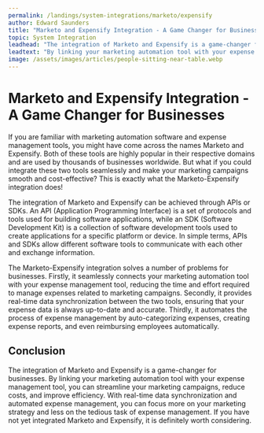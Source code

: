 ```yaml
---
permalink: /landings/system-integrations/marketo/expensify
author: Edward Saunders
title: "Marketo and Expensify Integration - A Game Changer for Businesses"
topic: System Integration
leadhead: "The integration of Marketo and Expensify is a game-changer for businesses"
leadtext: "By linking your marketing automation tool with your expense management tool, you can streamline your marketing campaigns, reduce costs, and improve efficiency. With real-time data synchronization and automated expense management, you can focus more on your marketing strategy and less on the tedious task of expense management. If you have not yet integrated Marketo and Expensify, it is definitely worth considering."
image: /assets/images/articles/people-sitting-near-table.webp
---
```

<div class="arttext">
<h1>Marketo and Expensify Integration - A Game Changer for Businesses</h1>

<p>If you are familiar with marketing automation software and expense management tools, you might have come across the names Marketo and Expensify. Both of these tools are highly popular in their respective domains and are used by thousands of businesses worldwide. But what if you could integrate these two tools seamlessly and make your marketing campaigns smooth and cost-effective? This is exactly what the Marketo-Expensify integration does!</p>

<p>The integration of Marketo and Expensify can be achieved through APIs or SDKs. An API (Application Programming Interface) is a set of protocols and tools used for building software applications, while an SDK (Software Development Kit) is a collection of software development tools used to create applications for a specific platform or device. In simple terms, APIs and SDKs allow different software tools to communicate with each other and exchange information.</p>

<p>The Marketo-Expensify integration solves a number of problems for businesses. Firstly, it seamlessly connects your marketing automation tool with your expense management tool, reducing the time and effort required to manage expenses related to marketing campaigns. Secondly, it provides real-time data synchronization between the two tools, ensuring that your expense data is always up-to-date and accurate. Thirdly, it automates the process of expense management by auto-categorizing expenses, creating expense reports, and even reimbursing employees automatically.</p>

<h2>Conclusion</h2>

<p>The integration of Marketo and Expensify is a game-changer for businesses. By linking your marketing automation tool with your expense management tool, you can streamline your marketing campaigns, reduce costs, and improve efficiency. With real-time data synchronization and automated expense management, you can focus more on your marketing strategy and less on the tedious task of expense management. If you have not yet integrated Marketo and Expensify, it is definitely worth considering.</p>

</div>